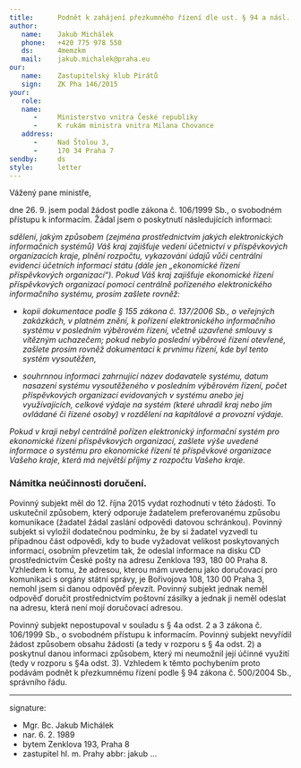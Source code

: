 ```yaml
---
title:      Podnět k zahájení přezkumného řízení dle ust. § 94 a násl. správního řádu 
author:
   name:    Jakub Michálek
   phone:   +420 775 978 550
   ds:      4memzkm
   mail:    jakub.michalek@praha.eu
our:
   name:    Zastupitelský klub Pirátů
   sign:    ZK Pha 146/2015
your:
   role:    
   name:
      -     Ministerstvo vnitra České republiky
      -     K rukám ministra vnitra Milana Chovance
   address:
      -     Nad Štolou 3,
      -     170 34 Praha 7
sendby:     ds
style:      letter
---
```


Vážený pane ministře,

dne 26. 9. jsem podal žádost podle zákona č. 106/1999 Sb., o svobodném přístupu k informacím. Žádal jsem o poskytnutí následujících informací: 

*sdělení, jakým způsobem (zejména prostřednictvím jakých elektronických informačních systémů) Váš kraj zajišťuje vedení účetnictví v příspěvkových organizacích kraje, plnění rozpočtu, vykazování údajů vůči centrální evidenci účetních informací státu (dále jen „ekonomické řízení příspěvkových organizací“). Pokud Váš kraj zajišťuje ekonomické řízení příspěvkových organizací pomocí centrálně pořízeného elektronického informačního systému, prosím zašlete rovněž:*

- *kopii dokumentace podle § 155 zákona č. 137/2006 Sb., o veřejných zakázkách, v platném znění, k pořízení elektronického informačního systému v posledním výběrovém řízení, včetně uzavřené smlouvy s vítězným uchazečem; pokud nebylo poslední výběrové řízení otevřené, zašlete prosím rovněž dokumentaci k prvnímu řízení, kde byl tento systém vysoutěžen,*

- *souhrnnou informaci zahrnující název dodavatele systému, datum nasazení systému vysoutěženého v posledním výběrovém řízení, počet příspěvkových organizací evidovaných v systému anebo jej využívajících, celkové výdaje na systém (které uhradil kraj nebo jím ovládané či řízené osoby) v rozdělení na kapitálové a provozní výdaje.*

*Pokud v kraji nebyl centrálně pořízen elektronický informační systém pro ekonomické řízení příspěvkových organizací, zašlete výše uvedené informace o systému pro ekonomické řízení té příspěvkové organizace Vašeho kraje, která má největší příjmy z rozpočtu Vašeho kraje.*

### Námitka neúčinnosti doručení.

Povinný subjekt měl do 12. října 2015 vydat rozhodnutí v této žádosti. To uskutečnil způsobem, který odporuje žadatelem preferovanému způsobu komunikace (žadatel žádal zaslání odpovědi datovou schránkou). Povinný subjekt si vyložil dodatečnou podmínku, že by si žadatel vyzvedl tu případnou část odpovědi, kdy to bude vyžadovat velikost poskytovaných informací, osobním převzetím tak, že odeslal informace na disku CD prostřednictvím České pošty na adresu Zenklova 193, 180 00 Praha 8. Vzhledem k tomu, že adresou, kterou mám uvedenu jako doručovací pro komunikaci s orgány státní správy, je Bořivojova 108, 130 00 Praha 3, nemohl jsem si danou odpověď převzít. Povinný subjekt jednak neměl odpověď doručit prostřednictvím poštovní zásilky a jednak ji neměl odeslat na adresu, která není mojí doručovací adresou. 

Povinný subjekt nepostupoval v souladu s § 4a odst. 2 a 3 zákona č. 106/1999 Sb., o svobodném přístupu k informacím. Povinný subjekt nevyřídil žádost způsobem obsahu žádosti (a tedy v rozporu s § 4a odst. 2) a poskytnul danou informaci způsobem, který mi neumožnil její účinné využití (tedy v rozporu s §4a odst. 3). Vzhledem k těmto pochybením proto podávám podnět k přezkumnému řízení podle § 94 zákona č. 500/2004 Sb., správního řádu. 

---
signature:
  - Mgr. Bc. Jakub Michálek
  - nar. 6. 2. 1989
  - bytem Zenklova 193, Praha 8
  - zastupitel hl. m. Prahy
abbr:       jakub
...
